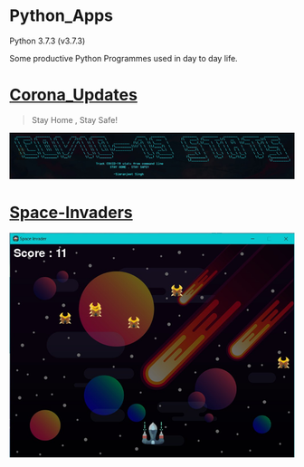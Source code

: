 # Python_Apps
Python 3.7.3 (v3.7.3)

Some productive Python Programmes used in day to day life.

# [Corona_Updates](https://github.com/smrnjeet222/Python_Apps/tree/master/Corona_Updates)

> Stay Home , Stay Safe!

<p align="center">
  <img src="https://github.com/smrnjeet222/Python_Apps/blob/master/Corona_Updates/heading.jpg">
</p>

# [Space-Invaders](https://github.com/smrnjeet222/Python_Apps)

<p align="center">
  <img src="https://github.com/smrnjeet222/Python_Apps/blob/master/Space-invaders/Sc.jpg">
</p>



